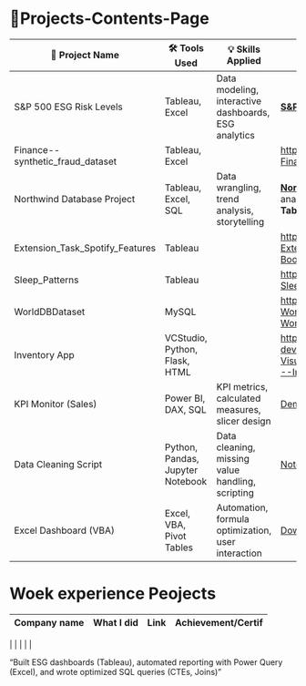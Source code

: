 # 🧠Projects-Contents-Page

| 🧠 Project Name       | 🛠️ Tools Used                                   | 💡 Skills Applied                                      | 🔗 Links                                             |
|-----------------------|--------------------------------------------------|--------------------------------------------------------|------------------------------------------------------|
| S&P 500 ESG Risk Levels| Tableau, Excel                            | Data modeling, interactive dashboards, ESG analytics   |  [**S&P 500 ESG Risk Levels**](https://github.com/elavul/Excel-Tableau-Python--Finance--ESG-S-P-500-risk-insights) (Excel & Tableau)                |
|Finance--synthetic_fraud_dataset|Tableau, Excel ||https://github.com/elavul/Tableau-Excel--Finance--synthetic_fraud_dataset|
| Northwind Database Project| Tableau, Excel, SQL             | Data wrangling, trend analysis, storytelling           | [**Northwind Database Project**](https://github.com/elavul/SQL-Projects/tree/main/Northwind%20Database) **SQL** (data analysis), **Excel** (dashboard visualization), **Tableau** (interactive viz)|          |
|Extension_Task_Spotify_Features|Tableau|| https://github.com/elavul/Tableau---Extension_Task_Spotify_Features---Bootcamp-|
|Sleep_Patterns|Tableau||https://github.com/elavul/Tableau---Sleep_Patterns|
|WorldDBDataset|MySQL||https://github.com/elavul/MySQL-WorldDBDataset---Data-Bootcamp---Workbook|
|Inventory App|VCStudio, Python, Flask, HTML|| https://github.com/elavul/Python---Web-development---VisualStudioCode/tree/main/Flask%26HTML---Inventory.md|
| KPI Monitor (Sales)   | Power BI, DAX, SQL                               | KPI metrics, calculated measures, slicer design        | [Demo Video](https://your-demo-link.com)             |
| Data Cleaning Script  | Python, Pandas, Jupyter Notebook                 | Data cleaning, missing value handling, scripting       | [Notebook](https://github.com/yourrepo/notebook.ipynb) |
| Excel Dashboard (VBA) | Excel, VBA, Pivot Tables                         | Automation, formula optimization, user interaction     | [Download Excel](https://your-link.com/excel.xlsx)   |

# Woek experience Peojects
 |Company name | What I did  | Link  | Achievement/Certif |
 |------------- |---------- |--------- |-------------------- |
 |
  |
   |
    | |
 
“Built ESG dashboards (Tableau), automated reporting with Power Query (Excel), and wrote optimized SQL queries (CTEs, Joins)”
